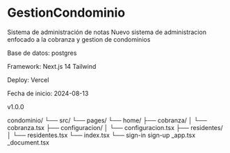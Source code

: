 # GestionCondominio
Sistema de administración de notas Nuevo sistema de administracion enfocado a la cobranza y gestion de condominios

Base de datos: postgres

Framework: Next.js 14 Tailwind

Deploy: Vercel

Fecha de inicio: 2024-08-13

v1.0.0

   condominio/
   └── src/
       └── pages/
           └── home/
               ├── cobranza/
               │   └── cobranza.tsx
               ├── configuracion/
               │   └── configuracion.tsx
               ├── residentes/
               │   └── residentes.tsx
               └── index.tsx
        └──   sign-in
        sign-up
        _app.tsx
        _document.tsx
         